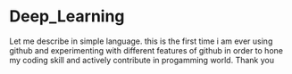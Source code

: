 # Deep_Learning
Let me describe in simple language. this is the first time i am ever using github and experimenting with different features of github in order to hone my coding skill and actively contribute in progamming world.
Thank you
